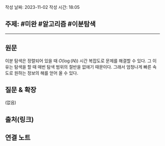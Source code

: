 작성 날짜: 2023-11-02
작성 시간: 18:05

## 주제: #미완 #알고리즘 #이분탐색 

----
## 원문
이분 탐색은 정렬되어 있을 때 $O(\log(N))$ 시간 복잡도로 문제를 해결할 수 있다. 그 이유는 탐색을 할 때 매번 탐색 범위의 절반을 없애기 때문이다. 그래서 엄청나게 빠른 속도로 원하는 정보의 해를 얻어 올 수 있다.



## 질문 & 확장

(없음)

## 출처(링크)


## 연결 노트










